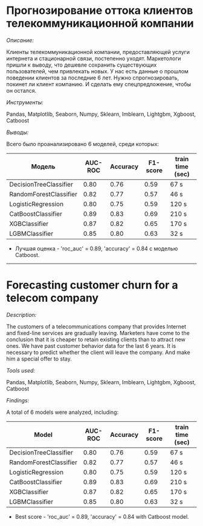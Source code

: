 # Прогнозирование оттока клиентов телекоммуникационной компании

*Описание:*  

Клиенты телекоммуникационной компании, предоставляющей услуги интернета и стационарной связи, постепенно уходят. Маркетологи пришли к выводу, что дешевле сохранить существующих пользователей, чем привлекать новых.
У нас есть данные о прошлом поведении клиентов за последние 6 лет.
Нужно спрогнозировать, покинет ли клиент компанию. И сделать ему спецпредложение, чтобы он остался. 

*Инструменты:*  

Pandas, Matplotlib, Seaborn, Numpy, Sklearn, Imblearn, Lightgbm, Xgboost, Catboost

*Выводы:*  

Всего было проанализировано 6 моделей, среди которых:

|Mодель|AUC-ROC|Accuracy|F1-score|train time (sec)|	
|---|---|---|---|---|
|DecisionTreeClassifier|0.80|0.76|0.59|67 s|
|RandomForestClassifier|0.82|0.77|0.57|46 s|
|LogisticRegression|0.80|0.75|0.59|120 s|
|CatBoostClassifier|0.89|0.83|0.69|210 s|
|XGBClassifier|0.87|0.82|0.65|170 s|
|LGBMClassifier|0.85|0.80|0.63|32 s|

- Лучшая оценка -  'roc_auc' = 0.89, 'accuracy' = 0.84 с моделью Catboost.
________________________________________________________________________________________________________________________________________
# Forecasting customer churn for a telecom company

*Description:*

The customers of a telecommunications company that provides Internet and fixed-line services are gradually leaving. Marketers have come to the conclusion that it is cheaper to retain existing clients than to attract new ones.
We have past customer behavior data for the last 6 years.
It is necessary to predict whether the client will leave the company. And make him a special offer to stay.

*Tools used:*

Pandas, Matplotlib, Seaborn, Numpy, Sklearn, Imblearn, Lightgbm, Xgboost, Catboost

*Findings:*

A total of 6 models were analyzed, including:

|Model|AUC-ROC|Accuracy|F1-score|train time (sec)|
|---|---|---|---|---|
|DecisionTreeClassifier|0.80|0.76|0.59|67 s|
|RandomForestClassifier|0.82|0.77|0.57|46 s|
|LogisticRegression|0.80|0.75|0.59|120 s|
|CatBoostClassifier|0.89|0.83|0.69|210 s|
|XGBClassifier|0.87|0.82|0.65|170 s|
|LGBMClassifier|0.85|0.80|0.63|32 s|

- Best score - 'roc_auc' = 0.89, 'accuracy' = 0.84 with Catboost model.